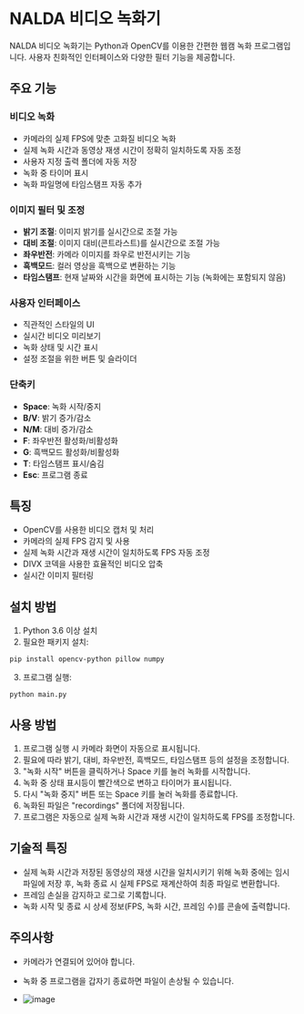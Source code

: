 # NALDA 비디오 녹화기

NALDA 비디오 녹화기는 Python과 OpenCV를 이용한 간편한 웹캠 녹화 프로그램입니다. 사용자 친화적인 인터페이스와 다양한 필터 기능을 제공합니다.

## 주요 기능

### 비디오 녹화
- 카메라의 실제 FPS에 맞춘 고화질 비디오 녹화
- 실제 녹화 시간과 동영상 재생 시간이 정확히 일치하도록 자동 조정
- 사용자 지정 출력 폴더에 자동 저장
- 녹화 중 타이머 표시
- 녹화 파일명에 타임스탬프 자동 추가

### 이미지 필터 및 조정
- **밝기 조절**: 이미지 밝기를 실시간으로 조절 가능
- **대비 조절**: 이미지 대비(콘트라스트)를 실시간으로 조절 가능
- **좌우반전**: 카메라 이미지를 좌우로 반전시키는 기능
- **흑백모드**: 컬러 영상을 흑백으로 변환하는 기능
- **타임스탬프**: 현재 날짜와 시간을 화면에 표시하는 기능 (녹화에는 포함되지 않음)

### 사용자 인터페이스
- 직관적인 스타일의 UI
- 실시간 비디오 미리보기
- 녹화 상태 및 시간 표시
- 설정 조절을 위한 버튼 및 슬라이더

### 단축키
- **Space**: 녹화 시작/중지
- **B/V**: 밝기 증가/감소
- **N/M**: 대비 증가/감소
- **F**: 좌우반전 활성화/비활성화
- **G**: 흑백모드 활성화/비활성화
- **T**: 타임스탬프 표시/숨김
- **Esc**: 프로그램 종료

## 특징
- OpenCV를 사용한 비디오 캡처 및 처리
- 카메라의 실제 FPS 감지 및 사용
- 실제 녹화 시간과 재생 시간이 일치하도록 FPS 자동 조정
- DIVX 코덱을 사용한 효율적인 비디오 압축
- 실시간 이미지 필터링

## 설치 방법

1. Python 3.6 이상 설치
2. 필요한 패키지 설치:
```
pip install opencv-python pillow numpy
```
3. 프로그램 실행:
```
python main.py
```

## 사용 방법

1. 프로그램 실행 시 카메라 화면이 자동으로 표시됩니다.
2. 필요에 따라 밝기, 대비, 좌우반전, 흑백모드, 타임스탬프 등의 설정을 조정합니다.
3. "녹화 시작" 버튼을 클릭하거나 Space 키를 눌러 녹화를 시작합니다.
4. 녹화 중 상태 표시등이 빨간색으로 변하고 타이머가 표시됩니다.
5. 다시 "녹화 중지" 버튼 또는 Space 키를 눌러 녹화를 종료합니다.
6. 녹화된 파일은 "recordings" 폴더에 저장됩니다.
7. 프로그램은 자동으로 실제 녹화 시간과 재생 시간이 일치하도록 FPS를 조정합니다.

## 기술적 특징
- 실제 녹화 시간과 저장된 동영상의 재생 시간을 일치시키기 위해 녹화 중에는 임시 파일에 저장 후, 녹화 종료 시 실제 FPS로 재계산하여 최종 파일로 변환합니다.
- 프레임 손실을 감지하고 로그로 기록합니다.
- 녹화 시작 및 종료 시 상세 정보(FPS, 녹화 시간, 프레임 수)를 콘솔에 출력합니다.

## 주의사항
- 카메라가 연결되어 있어야 합니다.
- 녹화 중 프로그램을 갑자기 종료하면 파일이 손상될 수 있습니다.

- ![image](https://github.com/user-attachments/assets/109e6b22-696f-4f37-9e71-012cff826bfe)

